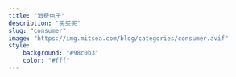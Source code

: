 ```yaml
---
title: "消费电子"
description: "买买买"
slug: "consumer"
image: "https://img.mitsea.com/blog/categories/consumer.avif"
style:
    background: "#98c0b3"
    color: "#fff"
---
```

